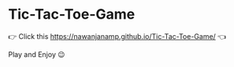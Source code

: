 # Tic-Tac-Toe-Game

:point_right: Click this https://nawanjanamp.github.io/Tic-Tac-Toe-Game/ :point_left:

Play and Enjoy :wink:
